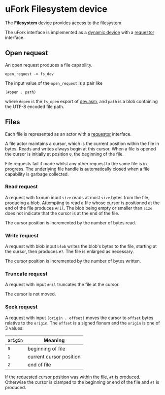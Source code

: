 # uFork Filesystem device

The **Filesystem** device provides access to the filesystem.

The uFork interface is implemented as a [dynamic device](host_dev.md) with a
[requestor](requestor.md) interface.

## Open request

An open request produces a file capability.

    open_request -> fs_dev

The input value of the `open_request` is a pair like

    (#open . path)

where `#open` is the `fs_open` export of [dev.asm](../lib/dev.asm), and `path`
is a blob containing the UTF-8 encoded file path.

## Files

Each file is represented as an actor with a [requestor](requestor.md)
interface.

A file actor maintains a cursor, which is the current position within the file
in bytes. Reads and writes always begin at this cursor. When a file is opened
the cursor is initially at position `0`, the beginning of the file.

File requests fail if made whilst any other request to the same file is in
progress. The underlying file handle is automatically closed when a file
capability is garbage collected.

### Read request

A request with fixnum input `size` reads at most `size` bytes from the file,
producing a blob. Attempting to read a file whose cursor is positioned at the
end of the file produces `#nil`. The blob being empty or smaller than `size`
does not indicate that the cursor is at the end of the file.

The cursor position is incremented by the number of bytes read.

### Write request

A request with blob input `blob` writes the blob's bytes to the file, starting
at the cursor, then produces `#?`. The file is enlarged as necessary.

The cursor position is incremented by the number of bytes written.

### Truncate request

A request with input `#nil` truncates the file at the cursor.

The cursor is not moved.

### Seek request

A request with input `(origin . offset)` moves the cursor to `offset` bytes
relative to the `origin`. The `offset` is a signed fixnum and the `origin` is
one of 3 values:

 `origin`    | Meaning
-------------|----------------
`0`          | beginning of file
`1`          | current cursor position
`2`          | end of file

If the requested cursor position was within the file, `#t` is produced.
Otherwise the cursor is clamped to the beginning or end of the file and `#f` is
produced.
